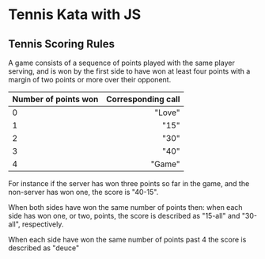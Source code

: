 # Tennis Kata with JS

## Tennis Scoring Rules
A game consists of a sequence of points played with the same player serving, and is won by the first side to have won at least four points with a margin of two points or more over their opponent.

| Number of points won |	Corresponding call |
|---|-------:|
| 0	| "Love" |
| 1 | "15"   |
| 2	| "30"   |
| 3	| "40"   |
| 4	| "Game" |

For instance if the server has won three points so far in the game, and the non-server has won one, the score is "40-15".

When both sides have won the same number of points then: when each side has won one, or two, points, the score is described as "15-all" and "30-all", respectively.

When each side have won the same number of points past 4 the score is described as "deuce"